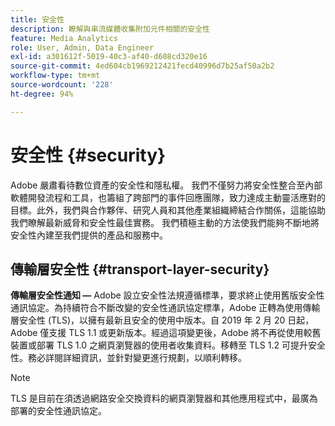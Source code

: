 ```yaml
---
title: 安全性
description: 瞭解與串流媒體收集附加元件相關的安全性
feature: Media Analytics
role: User, Admin, Data Engineer
exl-id: a301612f-5019-40c3-af40-d608cd320e16
source-git-commit: 4ed604cb1969212421fecd40996d7b25af50a2b2
workflow-type: tm+mt
source-wordcount: '228'
ht-degree: 94%

---
```


# 安全性 {#security}

Adobe 嚴肅看待數位資產的安全性和隱私權。 我們不僅努力將安全性整合至內部軟體開發流程和工具，也籌組了跨部門的事件回應團隊，致力達成主動靈活應對的目標。此外，我們與合作夥伴、研究人員和其他產業組織締結合作關係，這能協助我們瞭解最新威脅和安全性最佳實務。 我們積極主動的方法使我們能夠不斷地將安全性內建至我們提供的產品和服務中。


## 傳輸層安全性 {#transport-layer-security}

**傳輸層安全性通知 —** Adobe 設立安全性法規遵循標準，要求終止使用舊版安全性通訊協定。為持續符合不斷改變的安全性通訊協定標準，Adobe 正轉為使用傳輸層安全性 (TLS)，以擁有最新且安全的使用中版本。自 2019 年 2 月 20 日起，Adobe 僅支援 TLS 1.1 或更新版本。經過這項變更後，Adobe 將不再從使用較舊裝置或部署 TLS 1.0 之網頁瀏覽器的使用者收集資料。移轉至 TLS 1.2 可提升安全性。務必詳閱詳細資訊，並針對變更進行規劃，以順利轉移。

>[!NOTE]
>
>TLS 是目前在須透過網路安全交換資料的網頁瀏覽器和其他應用程式中，最廣為部署的安全性通訊協定。
